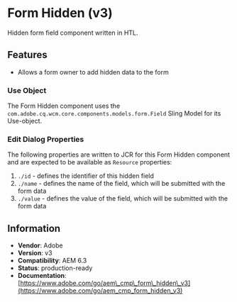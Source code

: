 <!--
Copyright 2019 Adobe Systems Incorporated

Licensed under the Apache License, Version 2.0 (the "License");
you may not use this file except in compliance with the License.
You may obtain a copy of the License at

    http://www.apache.org/licenses/LICENSE-2.0

Unless required by applicable law or agreed to in writing, software
distributed under the License is distributed on an "AS IS" BASIS,
WITHOUT WARRANTIES OR CONDITIONS OF ANY KIND, either express or implied.
See the License for the specific language governing permissions and
limitations under the License.
-->
Form Hidden (v3)
====
Hidden form field component written in HTL.

## Features
* Allows a form owner to add hidden data to the form

### Use Object
The Form Hidden component uses the `com.adobe.cq.wcm.core.components.models.form.Field` Sling Model for its Use-object.

### Edit Dialog Properties
The following properties are written to JCR for this Form Hidden component and are expected to be available as `Resource` properties:

1. `./id` - defines the identifier of this hidden field
2. `./name` - defines the name of the field, which will be submitted with the form data
3. `./value` - defines the value of the field, which will be submitted with the form data

## Information
* **Vendor**: Adobe
* **Version**: v3
* **Compatibility**: AEM 6.3
* **Status**: production-ready
* **Documentation**: [https://www.adobe.com/go/aem\_cmp\_form\_hidden\_v3](https://www.adobe.com/go/aem_cmp_form_hidden_v3)

